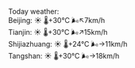 Today weather:  
Beijing: ☀️   🌡️+30°C 🌬️↖7km/h  
Tianjin: ☀️   🌡️+30°C 🌬️↗15km/h  
Shijiazhuang: ☀️   🌡️+24°C 🌬️→11km/h  
Tangshan: ☀️   🌡️+30°C 🌬️→18km/h  
